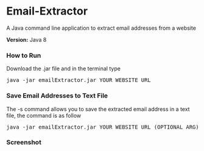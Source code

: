 # Email-Extractor
A Java command line application to extract email addresses from a website

<b>Version:</b> Java 8

<h3>How to Run</h3>
Download the .jar file and in the terminal type
<pre>java -jar emailExtractor.jar YOUR_WEBSITE_URL</pre>

<h3>Save Email Addresses to Text File</h3>
The -s command allows you to save the extracted email address in a text file, the command is as follow
<pre>java -jar emailExtractor.jar YOUR_WEBSITE_URL (OPTIONAL ARG) -s YOUR_FILENAME</pre>

<h3>Screenshot</h3>
<img url="https://procurity.files.wordpress.com/2016/08/screenshot-from-2016-08-25-23-26-53.png?w=756">
